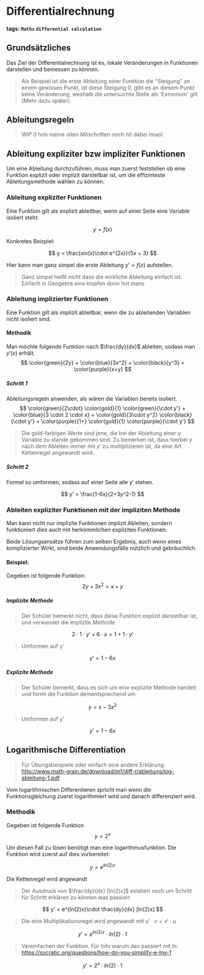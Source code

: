 # Differentialrechnung
#### tags: `Maths` `differential calculation`
## Grundsätzliches
Das Ziel der Differentialrechnung ist es, lokale Veränderungen in Funktionen darstellen und bemessen zu können.
> Als Beispiel ist die erste Ableitung einer Funktion die "Steigung" an einem gewissen Punkt, ist diese Steigung 0, gibt es an diesem Punkt keine Veränderung, weshalb die untersuchte Stelle als 'Extremum' gilt (Mehr dazu später)
## Ableitungsregeln
> WIP (I hob meine olten Mitschriften noch nit dabei lmao)
## Ableitung expliziter bzw impliziter Funktionen
Um eine Ableitung durchzuführen, muss man zuerst feststellen ob eine Funktion explizit oder implizit darstellbar ist, um die effizinteste Ableitungsmethode wählen zu können. 
### Ableitung expliziter Funktionen
Eine Funktion gilt als explizit ableitbar, wenn auf einer Seite eine Variable isoliert steht:

$$
    y = f(x)
$$

Konkretes Beispiel:

$$
    y = \frac{sin(x)\cdot e^{2x}}{5x + 3}
$$

Hier kann man ganz simpel die erste Ableitung $y' = f(x)$ aufstellen.
> Ganz simpel heißt nicht dass die wirkliche Ableitung einfach ist. Einfach in Geogebra eine klopfen donn hot mans

### Ableitung implizierter Funktionen
Eine Funktion gilt als implizit ableitbar, wenn die zu ableitenden Variablen nicht isoliert sind.
#### Methodik
Man möchte folgende Funktion nach $\frac{dy}{dx}$ ableiten, sodass man $y'(x)$ erhält.
$$
    \color{green}{2y} + \color{blue}{3x^2} + \color{black}{y^3} = \color{purple}{x+y}
$$
##### Schritt 1 
Ableitungsregeln anwenden, als wären die Variablen bereits isoliert.
$$
    \color{green}{2\cdot} \color{gold}{1} \color{green}{\cdot y'} + \color{blue}{3 \cdot 2 \cdot x} + \color{gold}{3\cdot y^2} \color{black}{\cdot y'} = \color{purple}{1+} \color{gold}{1} \color{purple}{\cdot y'}
$$

> Die gold-farbigen Werte sind jene, die bei der Ableitung einer y Variable zu stande gekommen sind.
> Zu bemerken ist, dass hierbei $y$ nach dem Ableiten immer mit $y'$ zu multiplizieren ist, da eine Art Kettenregel angewandt wird.

##### Schritt 2
Formel so umformen, sodass auf einer Seite alle $y'$ stehen.

$$
    y' = \frac{1-6x}{2+3y^2-1}
$$

### Ableiten expliziter Funktionen mit der impliziten Methode
Man kann nicht nur implizite Funktionen implizit Ableiten, sondern funktioniert dies auch mit herkömmlichen expliziten Funktionen.

Beide Lösungsansätze führen zum selben Ergebnis, auch wenn eines komplizierter Wirkt, sind beide Anwendungsfälle nützlich und gebräuchlich.

#### Beispiel:
Gegeben ist folgende Funktion:
$$
    2y + 3x^2 = x+y
$$
##### Implizite Methode
> Der Schüler bemerkt nicht, dass diese Funktion explizit darstellbar ist, und verwendet die implizite Methode

$$
    2 \cdot 1 \cdot y' + 6 \cdot x = 1 + 1 \cdot y'
$$

> Umformen auf y'

$$
    y' = 1-6x
$$

##### Explizite Methode
> Der Schüler bemerkt, dass es sich um eine explizite Methode handelt und formt die Funktion dementsprechend um

$$
    y = x- 3x^2
$$

> Umformen auf y'

$$
    y' = 1-6x
$$

## Logarithmische Differentiation
> Für Übungsbeispiele oder einfach eine andere Erklärung: http://www.math-grain.de/download/m1/diff-r/ableitung/log-ableitung-1.pdf

Vom logarithmischen Differentieren spricht man wenn die Funktionsgleichung zuerst logarithmiert wird und danach differenziert wird.
### Methodik
Gegeben ist folgende Funktion
$$
    y = 2^x
$$

Um diesen Fall zu lösen benötigt man eine logarithmusfunktion. Die Funktion wird zuerst auf dies vorbereitet:

$$
    y = e^{ln(2)x}
$$

Die Kettenregel wird angewandt

> Der Ausdruck von $\frac{dy}{dx} [ln(2)x]$ existiert noch um Schritt für Schritt erklären zu können was passiert

$$
    y' = e^{ln(2)x}\cdot \frac{dy}{dx} [ln(2)x]  
$$

> Die eine Multiplikationsregel wird angewandt mit $u' \cdot v = v' \cdot u$

$$
    y' = e^{ln(2)x}\cdot ln(2) \cdot 1  
$$

> Vereinfachen der Funktion. Für Info warum das passiert mit ln: https://socratic.org/questions/how-do-you-simplify-e-lnx-1

$$
    y' = 2^x\cdot ln(2) \cdot 1  
$$